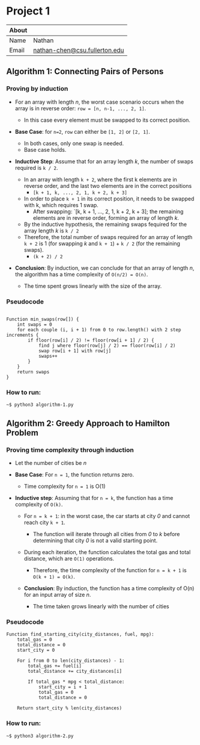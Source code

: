 # Project 1

|**About**  |                               |
|-----------|-------------------------------|
|Name       |Nathan                         |
|Email      |nathan-chen@csu.fullerton.edu  |

## Algorithm 1: Connecting Pairs of Persons
### Proving by induction

- For an array with length *n*, the worst case scenario occurs when the array is in reverse order: `row = [n, n-1, ..., 2, 1]`.
    - In this case every element must be swapped to its correct position.

- **Base Case**: for `n=2`, `row` can either be `[1, 2]` or `[2, 1]`.
    - In both cases, only one swap is needed.
    - Base case holds.

- **Inductive Step**: Assume that for an array length *k*, the number of swaps required is `k / 2`.
    - In an array with length `k + 2`, where the first k elements are in reverse order, and the last two elements are in the correct positions
        - `[k + 1, k, ..., 2, 1, k + 2, k + 3]`
    - In order to place `k + 1` in its correct position, it needs to be swapped with k, which requires 1 swap.
        - After swapping: `[k, k + 1, ..., 2, 1, k + 2, k + 3]; the remaining elements are in reverse order, forming an array of length *k*.
    - By the inductive hypothesis, the remaining swaps fequired for the array length *k* is `k / 2`
    - Therefore, the total number of swaps required for an array of length `k + 2` is 1 (for swapping *k* and `k + 1`) + `k / 2` (for the remaining swaps).
        - `(k + 2) / 2`

- **Conclusion**: By induction, we can conclude for that an array of length *n*, the algorithm has a time complexity of `O(n/2) = O(n)`.
    - The time spent grows linearly with the size of the array.

### Pseudocode
```

Function min_swaps(row[]) {
    int swaps = 0
    for each couple (i, i + 1) from 0 to row.length() with 2 step increments {
        if floor(row[i] / 2) != floor(row[i + 1] / 2) {
            find j where floor(row[j] / 2) == floor(row[i] / 2)
            swap row[i + 1] with row[j]
            swaps++
        }
    }
    return swaps
}
```
### How to run: 
`~$ python3 algorithm-1.py`

## Algorithm 2: Greedy Approach to Hamilton Problem
### Proving time complexity through induction
- Let the number of cities be *n*

- **Base Case**: For `n = 1`, the function returns zero.
    - Time complexity for `n = 1` is O(1)

- **Inductive step**: Assuming that for `n = k`, the function has a time complexity of `O(k)`.
    - For `n = k + 1`: in the worst case, the car starts at city *0* and cannot reach city `k + 1`.
        - The function will iterate through all cities from *0* to *k* before determining that city *0* is not a valid starting point.
    - During each iteration, the function calculates the total gas and total distance, which are `O(1)` operations.
        - Therefore, the time complexity of the function for `n = k + 1` is `O(k + 1) = O(k)`.

    - **Conclusion**: By induction, the function has a time complexity of O(n) for an input array of size *n*. 
        - The time taken grows linearly with the number of cities


### Pseudocode

```
Function find_starting_city(city_distances, fuel, mpg):
    total_gas = 0
    total_distance = 0
    start_city = 0
    
    For i from 0 to len(city_distances) - 1:
        total_gas += fuel[i]
        total_distance += city_distances[i]
        
        If total_gas * mpg < total_distance:
            start_city = i + 1
            total_gas = 0
            total_distance = 0
            
    Return start_city % len(city_distances)

```
### How to run: 
`~$ python3 algorithm-2.py`
